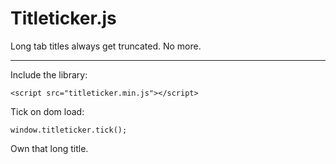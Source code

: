 Titleticker.js
==============

Long tab titles always get truncated. No more.

---

Include the library:

`<script src="titleticker.min.js"></script>`

Tick on dom load:

`window.titleticker.tick();`

Own that long title.